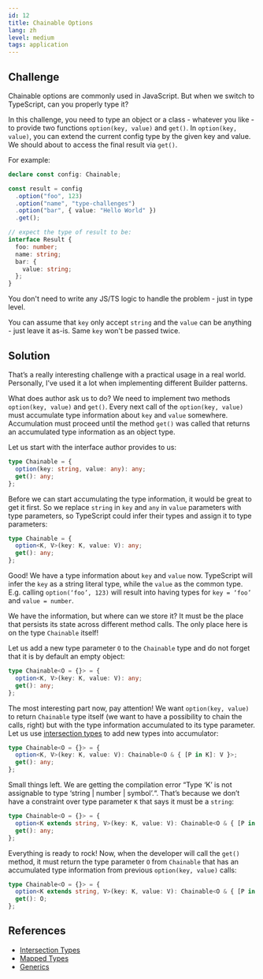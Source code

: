 ```yaml
---
id: 12
title: Chainable Options
lang: zh
level: medium
tags: application
---
```


## Challenge

Chainable options are commonly used in JavaScript.
But when we switch to TypeScript, can you properly type it?

In this challenge, you need to type an object or a class - whatever you like - to provide two functions `option(key, value)` and `get()`.
In `option(key, value)`, you can extend the current config type by the given key and value.
We should about to access the final result via `get()`.

For example:

```ts
declare const config: Chainable;

const result = config
  .option("foo", 123)
  .option("name", "type-challenges")
  .option("bar", { value: "Hello World" })
  .get();

// expect the type of result to be:
interface Result {
  foo: number;
  name: string;
  bar: {
    value: string;
  };
}
```

You don't need to write any JS/TS logic to handle the problem - just in type level.

You can assume that `key` only accept `string` and the `value` can be anything - just leave it as-is.
Same `key` won't be passed twice.

## Solution

That’s a really interesting challenge with a practical usage in a real world.
Personally, I’ve used it a lot when implementing different Builder patterns.

What does author ask us to do?
We need to implement two methods `option(key, value)` and `get()`.
Every next call of the `option(key, value)` must accumulate type information about `key` and `value` somewhere.
Accumulation must proceed until the method `get()` was called that returns an accumulated type information as an object type.

Let us start with the interface author provides to us:

```ts
type Chainable = {
  option(key: string, value: any): any;
  get(): any;
};
```

Before we can start accumulating the type information, it would be great to get it first.
So we replace `string` in `key` and `any` in `value` parameters with type parameters, so TypeScript could infer their types and assign it to type parameters:

```ts
type Chainable = {
  option<K, V>(key: K, value: V): any;
  get(): any;
};
```

Good!
We have a type information about `key` and `value` now.
TypeScript will infer the `key` as a string literal type, while the `value` as the common type.
E.g. calling `option(‘foo’, 123)` will result into having types for `key = ‘foo’` and `value = number`.

We have the information, but where can we store it?
It must be the place that persists its state across different method calls.
The only place here is on the type `Chainable` itself!

Let us add a new type parameter `O` to the `Chainable` type and do not forget that it is by default an empty object:

```ts
type Chainable<O = {}> = {
  option<K, V>(key: K, value: V): any;
  get(): any;
};
```

The most interesting part now, pay attention!
We want `option(key, value)` to return `Chainable` type itself (we want to have a possibility to chain the calls, right) but with the type information accumulated to its type parameter.
Let us use [intersection types](https://www.typescriptlang.org/docs/handbook/2/objects.html#intersection-types) to add new types into accumulator:

```ts
type Chainable<O = {}> = {
  option<K, V>(key: K, value: V): Chainable<O & { [P in K]: V }>;
  get(): any;
};
```

Small things left.
We are getting the compilation error “Type ‘K’ is not assignable to type ‘string | number | symbol’.“.
That’s because we don’t have a constraint over type parameter `K` that says it must be a `string`:

```ts
type Chainable<O = {}> = {
  option<K extends string, V>(key: K, value: V): Chainable<O & { [P in K]: V }>;
  get(): any;
};
```

Everything is ready to rock!
Now, when the developer will call the `get()` method, it must return the type parameter `O` from `Chainable` that has an accumulated type information from previous `option(key, value)` calls:

```ts
type Chainable<O = {}> = {
  option<K extends string, V>(key: K, value: V): Chainable<O & { [P in K]: V }>;
  get(): O;
};
```

## References

- [Intersection Types](https://www.typescriptlang.org/docs/handbook/2/objects.html#intersection-types)
- [Mapped Types](https://www.typescriptlang.org/docs/handbook/2/mapped-types.html)
- [Generics](https://www.typescriptlang.org/docs/handbook/2/generics.html)
